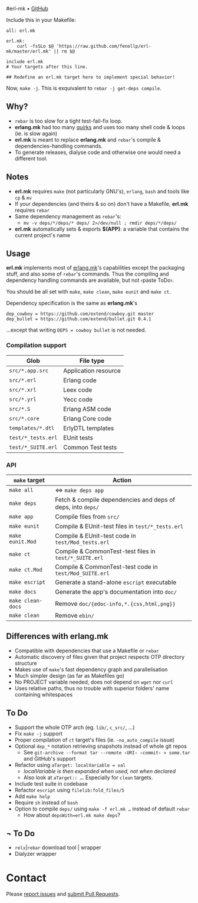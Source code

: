 #erl-mk • [GitHub](//github.com/fenollp/erl-mk)

Include this in your Makefile:
```make
all: erl.mk

erl.mk:
	curl -fsSLo $@ 'https://raw.github.com/fenollp/erl-mk/master/erl.mk' || rm $@

include erl.mk
# Your targets after this line.

## Redefine an erl.mk target here to implement special behavior!
```

Now, `make -j`. This is exquivalent to `rebar -j get-deps compile`.

## Why?
* `rebar` is too slow for a tight test-fail-fix loop.
* **erlang.mk** had too many [quirks](//github.com/extend/erlang.mk/issues/21) and uses too many shell code & loops (ie. is slow again)
* **erl.mk** is meant to replace **erlang.mk** and `rebar`'s compile & dependencies-handling commands.
* To generate releases, dialyse code and otherwise one would need a different tool.


## Notes
* **erl.mk** requires `make` (not particularly GNU's), `erlang`, `bash` and tools like `cp` & `mv`
* If your dependencies (and theirs & so on) don't have a Makefile, **erl.mk** requires `rebar`
* Same dependency management as `rebar`'s:
    * `mv -v deps/*/deps/* deps/ 2>/dev/null ; rmdir deps/*/deps/`
* **erl.mk** automatically sets & exports **$(APP)**: a variable that contains the current project's name

## Usage
**erl.mk** implements most of [erlang.mk](//github.com/extend/erlang.mk)'s capabilities
except the packaging stuff, and also some of `rebar`'s commands.
Thus the compiling and dependency handling commands are available, but not ‹paste ToDo›.  

You should be all set with `make`, `make clean`, `make eunit` and `make ct`.

Dependency specification is the same as **erlang.mk**'s
```make
dep_cowboy = https://github.com/extend/cowboy.git master
dep_bullet = https://github.com/extend/bullet.git 0.4.1
```
…except that writing `DEPS = cowboy bullet` is not needed.

### Compilation support
| Glob               | File type            |
| ------------------ | -------------------- |
| `src/*.app.src`    | Application resource |
| `src/*.erl`        | Erlang code          |
| `src/*.xrl`        | Leex code            |
| `src/*.yrl`        | Yecc code            |
| `src/*.S`          | Erlang ASM code      |
| `src/*.core`       | Erlang Core code     |
| `templates/*.dtl`  | ErlyDTL templates    |
| `test/*_tests.erl` | EUnit tests          |
| `test/*_SUITE.erl` | Common Test tests    |

### API
| `make` target     | Action                                                      |
| ----------------- | ----------------------------------------------------------- |
| `make all`        | ⇔ `make deps app`                                           |
| `make deps`       | Fetch & compile dependencies and deps of deps, into `deps/` |
| `make app`        | Compile files from `src/` | `templates/`                    |
| `make eunit`      | Compile & EUnit-test files in `test/*_tests.erl`            |
| `make eunit.Mod`  | Compile & EUnit-test code in `test/Mod_tests.erl`           |
| `make ct`         | Compile & CommonTest-test files in `test/*_SUITE.erl`       |
| `make ct.Mod`     | Compile & CommonTest-test code in `test/Mod_SUITE.erl`      |
| `make escript`    | Generate a stand-alone `escript` executable                 |
| `make docs`       | Generate the app's documentation into `doc/`                |
| `make clean-docs` | Remove `doc/{edoc-info,*.{css,html,png}}`                   |
| `make clean`      | Remove `ebin/`                                              |

## Differences with erlang.mk
* Compatible with dependencies that use a Makefile or `rebar`
* Automatic discovery of files given that project respects OTP directory structure
* Makes use of `make`'s fast dependency graph and parallelisation
* Much simpler design (as far as Makefiles go)
* No PROJECT variable needed, does not depend on `wget` nor `curl`
* Uses relative paths, thus no trouble with superior folders' name containing whitespaces

## To Do
* Support the whole OTP arch (eg. `lib/`, `c_src/`, …)
* Fix `make -j` support
* Proper compilation of `ct` target's files (ie. `-no_auto_compile` issue)
* Optional `dep_*` notation retrieving snapshots instead of whole git repos
    * See `git-archive --format tar --remote ‹URI› ‹commit› > some.tar` and GitHub's support
* Refactor using `aTarget: localVariable = val`
    * *localVariable is then expanded when used, not when declared*
    * Also look at `aTarget:: …`. Especially for `clean` targets.
* Include test suite in codebase
* Refactor `escript` using `filelib:fold_files/5`
* Add `make help`
* Require `sh` instead of `bash`
* Option to compile `deps/` using `make -f erl.mk …` instead of default `rebar`
    * How about `depsWith=erl.mk make deps`?


## ¬ To Do
* `relx`|`rebar` download tool | wrapper
* Dialyzer wrapper

# Contact
Please [report issues](//github.com/fenollp/erl-mk/issues) and [submit Pull Requests](//github.com/fenollp/erl-mk/pulls).
